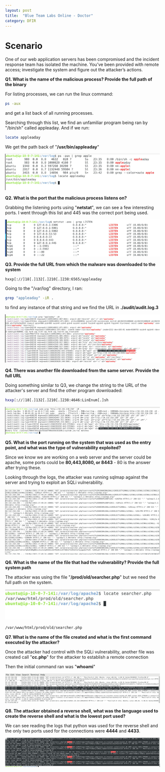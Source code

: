 ```yaml
---
layout: post
title:  "Blue Team Labs Online - Doctor"
category: DFIR
---
```


# Scenario

One of our web application servers has been compromised and the incident response team has isolated the machine. You’ve been provided with remote access; investigate the system and figure out the attacker’s actions.



**Q1. What is the name of the malicious process? Provide the full path of the binary**

For listing processes, we can run the linux command:

```bash
ps -aux
```
and get a list back of all running processes.

Searching through this list, we find an unfamiliar program being ran by "/bin/sh" called appleaday. And if we run:

```bash
locate appleaday
```

We get the path back of "**/usr/bin/appleaday**"

![q1.png](/images/BTLO-Labs/IR/Doctor/q1.PNG)

**Q2. What is the port that the malicious process listens on?**

Grabbing the listening ports using "**netstat**", we can see a few interesting ports. I went through this list and 445 was the correct port being used. 

![q2.png](/images/BTLO-Labs/IR/Doctor/q2.PNG)

**Q3. Provide the full URL from which the malware was downloaded to the system**

```text
hxxp[://]18[.]132[.]210[.]238:6565/appleaday
```

Going to the "/var/log" directory, I ran:

```bash
grep "appleaday" -iR .
```

to find any instance of that string and we find the URL in **./audit/audit.log.3**

![q3.png](/images/BTLO-Labs/IR/Doctor/q3.PNG)



**Q4. There was another file downloaded from the same server. Provide the full URL**

Doing something similar to Q3, we change the string to the URL of the attacker's server and find the other program downloaded:

```bash
hxxp[://]18[.]132[.]210[.]238:4646:LinEnum[.]sh
```

![q4.png](/images/BTLO-Labs/IR/Doctor/q4.PNG)


**Q5. What is the port running on the system that was used as the entry point, and what was the type of vulnerability exploited?**

Since we know we are working on a web server and the server could be apache, some ports could be **80,443,8080, or 8443** - 80 is the answer after trying these.

Looking through the logs, the attacker was running sqlmap against the server and trying to exploit an SQLi vulnerability.

![q5.png](/images/BTLO-Labs/IR/Doctor/q5.PNG)


**Q6. What is the name of the file that had the vulnerability? Provide the full system path**

The attacker was using the file "**/prod/old/searcher.php**" but we need the full path on the system.

![q6.png](/images/BTLO-Labs/IR/Doctor/q6.PNG)

```bash
/var/www/html/prod/old/searcher.php
```

**Q7. What is the name of the file created and what is the first command executed by the attacker?**

Once the attacker had control with the SQLi vulnerability, another file was created call "**cc.php**" for the attacker to establish a remote connection

Then the initial command ran was "**whoami**"

![q7.png](/images/BTLO-Labs/IR/Doctor/q7.PNG)

**Q8. The attacker obtained a reverse shell, what was the language used to create the reverse shell and what is the lowest port used?**

We can see reading the logs that python was used for the reverse shell and the only two ports used for the connections were **4444** and **4433**.

![q8.png](/images/BTLO-Labs/IR/Doctor/q8.PNG)